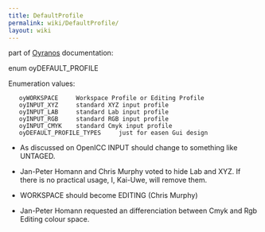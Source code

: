 ```yaml
---
title: DefaultProfile
permalink: wiki/DefaultProfile/
layout: wiki
---
```


part of [Oyranos](/wiki/Oyranos "wikilink") documentation:

enum oyDEFAULT\_PROFILE

Enumeration values:

`   oyWORKSPACE     Workspace Profile or Editing Profile`  
`   oyINPUT_XYZ     standard XYZ input profile`  
`   oyINPUT_LAB     standard Lab input profile`  
`   oyINPUT_RGB     standard RGB input profile`  
`   oyINPUT_CMYK    standard Cmyk input profile`  
`   oyDEFAULT_PROFILE_TYPES     just for easen Gui design`

-   As discussed on OpenICC INPUT should change to something like
    UNTAGED.

<!-- -->

-   Jan-Peter Homann and Chris Murphy voted to hide Lab and XYZ. If
    there is no practical usage, I, Kai-Uwe, will remove them.

<!-- -->

-   WORKSPACE should become EDITING (Chris Murphy)

<!-- -->

-   Jan-Peter Homann requested an differenciation between Cmyk and Rgb
    Editing colour space.


